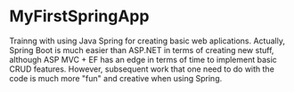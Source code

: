 # MyFirstSpringApp
Trainng with using Java Spring for creating basic web aplications.
Actually, Spring Boot is much easier than ASP.NET in terms of creating new stuff, although ASP MVC + EF has an edge in terms of time to implement basic CRUD features.
However, subsequent work that one need to do with the code is much more "fun" and creative when using Spring.
